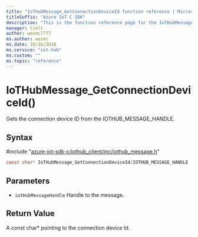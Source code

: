 ```yaml
---                             
title: "IoTHubMessage_GetConnectionDeviceId function reference | Microsoft Docs" 
titleSuffix: "Azure IoT C SDK"            
description: "This is the function reference page for the IoTHubMessage_GetConnectionDeviceId() function in the Azure IoT C SDK. This SDK is used with Azure IoT Hub and Azure IoT Hub Device Provisioning Service"            
manager: timlt                 
author: wesmc7777              
ms.author: wesmc               
ms.date: 10/16/2018                    
ms.service: "iot-hub"             
ms.custom: ""                
ms.topic: "reference"        
---                            
```


# IoTHubMessage_GetConnectionDeviceId()

Gets the connection device ID from the IOTHUB_MESSAGE_HANDLE.

## Syntax

\#include "[azure-iot-sdk-c/iothub_client/inc/iothub_message.h](../iothub-message-h.md)"  
```C
const char* IoTHubMessage_GetConnectionDeviceId(IOTHUB_MESSAGE_HANDLE  C2);
```

## Parameters
* `iotHubMessageHandle` Handle to the message.

## Return Value
A const char* pointing to the connection device Id.

